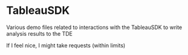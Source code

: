 # TableauSDK
Various demo files related to interactions with the TableauSDK to write analysis results to the TDE

If I feel nice, I might take requests (within limits)
